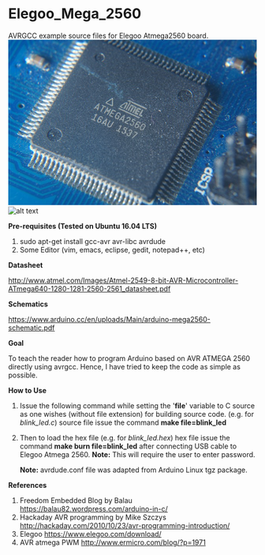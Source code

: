 # Elegoo_Mega_2560
AVRGCC example source files for Elegoo Atmega2560 board.
![alt text](https://github.com/enthusiasticgeek/Elegoo_Mega_2560/blob/master/arduino_2560.jpg "ARDUINO")
![alt text](https://www.elegoo.com/wp-content/uploads/2017/01/2-14.jpg "Elegoo")

**Pre-requisites (Tested on Ubuntu 16.04 LTS)**

1. sudo apt-get install gcc-avr avr-libc avrdude 
2. Some Editor (vim, emacs, eclipse, gedit, notepad++, etc) 

**Datasheet**

http://www.atmel.com/Images/Atmel-2549-8-bit-AVR-Microcontroller-ATmega640-1280-1281-2560-2561_datasheet.pdf

**Schematics**

https://www.arduino.cc/en/uploads/Main/arduino-mega2560-schematic.pdf

**Goal**

To teach the reader how to program Arduino based on AVR ATMEGA 2560 directly using avrgcc. Hence, I have tried to keep the code as simple as possible.

**How to Use**

1. Issue the following command while setting the '**file**' variable to C source as one wishes (without file extension) for building source code. (e.g. for *blink_led.c*) source file issue the command **make file=blink_led**
2. Then to load the hex file (e.g. for *blink_led.hex*) hex file issue the command **make burn file=blink_led** after connecting USB cable to Elegoo Atmega 2560.
   **Note:** This will require the user to enter password.
   
   **Note:** avrdude.conf file was adapted from Arduino Linux tgz package.
      
**References**
   
1. Freedom Embedded Blog by Balau https://balau82.wordpress.com/arduino-in-c/
2. Hackaday AVR programming by Mike Szczys http://hackaday.com/2010/10/23/avr-programming-introduction/
3. Elegoo https://www.elegoo.com/download/
4. AVR atmega PWM http://www.ermicro.com/blog/?p=1971
